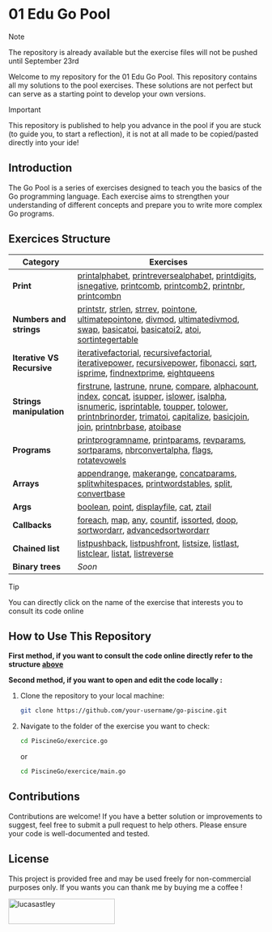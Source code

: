 # 01 Edu Go Pool

> [!NOTE]
> The repository is already available but the exercise files will not be pushed until September 23rd

Welcome to my repository for the 01 Edu Go Pool. This repository contains all my solutions to the pool exercises. These solutions are not perfect but can serve as a starting point to develop your own versions.

> [!IMPORTANT]
> This repository is published to help you advance in the pool if you are stuck (to guide you, to start a reflection), it is not at all made to be copied/pasted directly into your ide!

## Introduction

The Go Pool is a series of exercises designed to teach you the basics of the Go programming language. Each exercise aims to strengthen your understanding of different concepts and prepare you to write more complex Go programs.

## Exercices Structure

| Category            | Exercises                                                                                   |
|---------------------|---------------------------------------------------------------------------------------------|
| **Print**    | [printalphabet](https://github.com/LucasAstley/PiscineGo/blob/main/printalphabet/main.go), [printreversealphabet](https://github.com/LucasAstley/PiscineGo/blob/main/printreversealphabet/main.go), [printdigits](https://github.com/LucasAstley/PiscineGo/blob/main/printdigits/main.go), [isnegative](https://github.com/LucasAstley/PiscineGo/blob/main/isnegative.go), [printcomb](https://github.com/LucasAstley/PiscineGo/blob/main/printcomb.go), [printcomb2](https://github.com/LucasAstley/PiscineGo/blob/main/printcomb2.go), [printnbr](https://github.com/LucasAstley/PiscineGo/blob/main/printnbr.go), [printcombn](https://github.com/LucasAstley/PiscineGo/blob/main/printcombn.go)|
| **Numbers and strings** | [printstr](https://github.com/LucasAstley/PiscineGo/blob/main/printstr.go), [strlen](https://github.com/LucasAstley/PiscineGo/blob/main/strlen.go), [strrev](https://github.com/LucasAstley/PiscineGo/blob/main/strrev.go), [pointone](https://github.com/LucasAstley/PiscineGo/blob/main/pointone.go), [ultimatepointone](https://github.com/LucasAstley/PiscineGo/blob/main/ultimatepointone.go), [divmod](https://github.com/LucasAstley/PiscineGo/blob/main/divmod.go), [ultimatedivmod](https://github.com/LucasAstley/PiscineGo/blob/main/ultimatedivmod.go), [swap](https://github.com/LucasAstley/PiscineGo/blob/main/swap.go), [basicatoi](https://github.com/LucasAstley/PiscineGo/blob/main/basicatoi.go), [basicatoi2](https://github.com/LucasAstley/PiscineGo/blob/main/basicatoi2.go), [atoi](https://github.com/LucasAstley/PiscineGo/blob/main/atoi.go), [sortintegertable](https://github.com/LucasAstley/PiscineGo/blob/main/sortintegertable.go) |
| **Iterative VS Recursive**       | [iterativefactorial](https://github.com/LucasAstley/PiscineGo/blob/main/iterativefactorial.go), [recursivefactorial](https://github.com/LucasAstley/PiscineGo/blob/main/recursivefactorial.go), [iterativepower](https://github.com/LucasAstley/PiscineGo/blob/main/iterativepower.go), [recursivepower](https://github.com/LucasAstley/PiscineGo/blob/main/recursivepower.go), [fibonacci](https://github.com/LucasAstley/PiscineGo/blob/main/fibonacci.go), [sqrt](https://github.com/LucasAstley/PiscineGo/blob/main/sqrt.go), [isprime](https://github.com/LucasAstley/PiscineGo/blob/main/isprime.go), [findnextprime](https://github.com/LucasAstley/PiscineGo/blob/main/findnextprime.go), [eightqueens](https://github.com/LucasAstley/PiscineGo/blob/main/eightqueens.go) |
| **Strings manipulation** | [firstrune](https://github.com/LucasAstley/PiscineGo/blob/main/firstrune.go), [lastrune](https://github.com/LucasAstley/PiscineGo/blob/main/lastrune.go), [nrune](https://github.com/LucasAstley/PiscineGo/blob/main/nrune.go), [compare](https://github.com/LucasAstley/PiscineGo/blob/main/compare.go), [alphacount](https://github.com/LucasAstley/PiscineGo/blob/main/alphacount.go), [index](https://github.com/LucasAstley/PiscineGo/blob/main/index.go), [concat](https://github.com/LucasAstley/PiscineGo/blob/main/concat.go), [isupper](https://github.com/LucasAstley/PiscineGo/blob/main/isupper.go), [islower](https://github.com/LucasAstley/PiscineGo/blob/main/islower.go), [isalpha](https://github.com/LucasAstley/PiscineGo/blob/main/isalpha.go), [isnumeric](https://github.com/LucasAstley/PiscineGo/blob/main/isnumeric.go), [isprintable](https://github.com/LucasAstley/PiscineGo/blob/main/isprintable.go), [toupper](https://github.com/LucasAstley/PiscineGo/blob/main/toupper.go), [tolower](https://github.com/LucasAstley/PiscineGo/blob/main/tolower.go), [printnbrinorder](https://github.com/LucasAstley/PiscineGo/blob/main/printnbrinorder.go), [trimatoi](https://github.com/LucasAstley/PiscineGo/blob/main/trimatoi.go), [capitalize](https://github.com/LucasAstley/PiscineGo/blob/main/capitalize.go), [basicjoin](https://github.com/LucasAstley/PiscineGo/blob/main/basicjoin.go), [join](https://github.com/LucasAstley/PiscineGo/blob/main/join.go), [printnbrbase](https://github.com/LucasAstley/PiscineGo/blob/main/printnbrbase.go), [atoibase](https://github.com/LucasAstley/PiscineGo/blob/main/atoibase.go) |
| **Programs**  |  [printprogramname](https://github.com/LucasAstley/PiscineGo/blob/main/printprogramname/main.go), [printparams](https://github.com/LucasAstley/PiscineGo/blob/main/printparams/main.go), [revparams](https://github.com/LucasAstley/PiscineGo/blob/main/revparams/main.go), [sortparams](https://github.com/LucasAstley/PiscineGo/blob/main/sortparams/main.go), [nbrconvertalpha](https://github.com/LucasAstley/PiscineGo/blob/main/nbrconvertalpha/main.go), [flags](https://github.com/LucasAstley/PiscineGo/blob/main/flags/main.go), [rotatevowels](https://github.com/LucasAstley/PiscineGo/blob/main/rotatevowels/main.go) |
| **Arrays**     | [appendrange](https://github.com/LucasAstley/PiscineGo/blob/main/appendrange.go), [makerange](https://github.com/LucasAstley/PiscineGo/blob/main/makerange.go), [concatparams](https://github.com/LucasAstley/PiscineGo/blob/main/concatparams.go), [splitwhitespaces](https://github.com/LucasAstley/PiscineGo/blob/main/splitwhitespaces.go), [printwordstables](https://github.com/LucasAstley/PiscineGo/blob/main/printwordstables.go), [split](https://github.com/LucasAstley/PiscineGo/blob/main/split.go), [convertbase](https://github.com/LucasAstley/PiscineGo/blob/main/convertbase.go) |
| **Args**        | [boolean](https://github.com/LucasAstley/PiscineGo/blob/main/boolean/main.go), [point](https://github.com/LucasAstley/PiscineGo/blob/main/printprogramname/point.go), [displayfile](https://github.com/LucasAstley/PiscineGo/blob/main/displayfile/main.go), [cat](https://github.com/LucasAstley/PiscineGo/blob/main/cat/main.go), [ztail](https://github.com/LucasAstley/PiscineGo/blob/main/ztail/main.go) |
| **Callbacks**    | [foreach](https://github.com/LucasAstley/PiscineGo/blob/main/foreach.go), [map](https://github.com/LucasAstley/PiscineGo/blob/main/map.go), [any](https://github.com/LucasAstley/PiscineGo/blob/main/any.go), [countif](https://github.com/LucasAstley/PiscineGo/blob/main/countif.go), [issorted](https://github.com/LucasAstley/PiscineGo/blob/main/issorted.go), [doop](https://github.com/LucasAstley/PiscineGo/blob/main/doop/main.go), [sortwordarr](https://github.com/LucasAstley/PiscineGo/blob/main/sortwordarr.go), [advancedsortwordarr](https://github.com/LucasAstley/PiscineGo/blob/main/advancedsortwordarr.go) |
| **Chained list** | [listpushback](https://github.com/LucasAstley/PiscineGo/blob/main/listpushback.go), [listpushfront](https://github.com/LucasAstley/PiscineGo/blob/main/listpushfront.go), [listsize](https://github.com/LucasAstley/PiscineGo/blob/main/listsize.go), [listlast](https://github.com/LucasAstley/PiscineGo/blob/main/listlast.go), [listclear](https://github.com/LucasAstley/PiscineGo/blob/main/listclear.go), [listat](https://github.com/LucasAstley/PiscineGo/blob/main/listat.go), [listreverse](https://github.com/LucasAstley/PiscineGo/blob/main/listreverse.go) |
| **Binary trees** | _Soon_ |

> [!TIP]
> You can directly click on the name of the exercise that interests you to consult its code online

## How to Use This Repository

**First method, if you want to consult the code online directly refer to the structure [above](#exercices-structure)**

**Second method, if you want to open and edit the code locally :**

1. Clone the repository to your local machine:

    ```bash
    git clone https://github.com/your-username/go-piscine.git
    ```

2. Navigate to the folder of the exercise you want to check:

    ```bash
    cd PiscineGo/exercice.go
    ```
    or
    ```bash
    cd PiscineGo/exercice/main.go
    ```

## Contributions

Contributions are welcome! If you have a better solution or improvements to suggest, feel free to submit a pull request to help others. Please ensure your code is well-documented and tested.

## License

This project is provided free and may be used freely for non-commercial purposes only. If you wants you can thank me by buying me a coffee !
<p><a href="https://www.buymeacoffee.com/lucasastley"> <img align="left" src="https://cdn.buymeacoffee.com/buttons/v2/default-yellow.png" height="50" width="210" alt="lucasastley" /></a></p><br><br>
